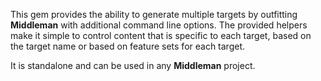 This gem provides the ability to generate multiple targets by outfitting
**Middleman** with additional command line options. The provided helpers make
it simple to control content that is specific to each target, based on the
target name or based on feature sets for each target.

It is standalone and can be used in any **Middleman** project.
